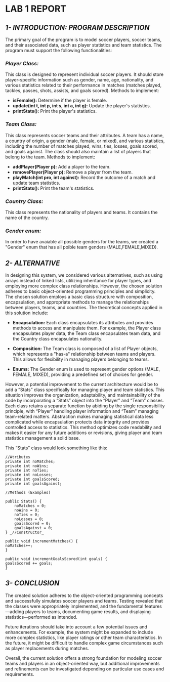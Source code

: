 # LAB 1 REPORT
## _**1- INTRODUCTION: PROGRAM DESCRIPTION**_

The primary goal of the program is to model soccer players, soccer teams, and their associated data, such as player statistics and team statistics. The program must support the following functionalities:
### _Player Class:_ 
This class is designed to represent individual soccer players. It should store player-specific information such as gender, name, age, nationality, and various statistics related to their performance in matches (matches played, tackles, passes, shots, assists, and goals scored).
Methods to implement:
+ **isFemale():** Determine if the player is female.
+ **update(int t, int p, int s, int a, int g):** Update the player's statistics.
+ **printStats():** Print the player's statistics.
### _Team Class:_ 
This class represents soccer teams and their attributes. A team has a name, a country of origin, a gender (male, female, or mixed), and various statistics, including the number of matches played, wins, ties, losses, goals scored, and goals against. The class should also maintain a list of players that belong to the team.
Methods to implement:
+ **addPlayer(Player p):** Add a player to the team.
+ **removePlayer(Player p):** Remove a player from the team.
+ **playMatch(int pro, int against):** Record the outcome of a match and update team statistics.
+ **printStats():** Print the team's statistics.
### _Country Class:_ 
This class represents the nationality of players and teams. It contains the name of the country.
### _Gender enum:_
In order to have avaiable all possible genders for the teams, we created a "Gender" enum that has all poible team genders (MALE,FEMALE,MIXED).

## _**2- ALTERNATIVE**_

In designing this system, we considered various alternatives, such as using arrays instead of linked lists, utilizing inheritance for player types, and employing more complex class relationships. However, the chosen solution adheres to basic object-oriented programming principles and simplicity.
The chosen solution employs a basic class structure with composition, encapsulation, and appropriate methods to manage the relationships between players, teams, and countries. The theoretical concepts applied in this solution include:  

+ **Encapsulation:** Each class encapsulates its attributes and provides methods to access and manipulate them. For example, the Player class encapsulates player data, the Team class encapsulates team data, and the     Country class encapsulates nationality.
 
+ **Composition:** The Team class is composed of a list of Player objects, which represents a "has-a" relationship between teams and players. This allows for flexibility in managing players belonging to teams.
  
+ **Enums:** The Gender enum is used to represent gender options (MALE, FEMALE, MIXED), providing a predefined set of choices for gender.
  

However, a potential improvement to the current architecture would be to add a “Stats” class specifically for managing player and team statistics. This situation improves the organization, adaptability, and maintainability of the code by incorporating a “Stats” object into the “Player” and “Team” classes. Each class retains a separate function by abiding by the single responsibility principle, with “Player” handling player information and “Team” managing team-related matters. Abstraction makes managing statistical data less complicated while encapsulation protects data integrity and provides controlled access to statistics. This method optimizes code readability and makes it easier for any future additions or revisions, giving player and team statistics management a solid base.

This “Stats” class would look something like this:

```
//Atributes
private int noMatches; 
private int noWins; 
private int noTies; 
private int noLosses; 
private int goalsScored; 
private int goalsAgainst;

//Methods (Examples)

public Stats() { 
    noMatches = 0; 
    noWins = 0; 
    noTies = 0; 
    noLosses = 0; 
    goalsScored = 0; 
    goalsAgainst = 0; 
} _//Constructor_

public void incrementMatches() {
noMatches++; 
}

public void incrementGoalsScored(int goals) { 
goalsScored += goals; 
}
```

## _**3- CONCLUSION**_

The created solution adheres to the object-oriented programming concepts and successfully simulates soccer players and teams. Testing revealed that the classes were appropriately implemented, and the fundamental features—adding players to teams, documenting game results, and displaying statistics—performed as intended.

Future iterations should take into account a few potential issues and enhancements. For example, the system might be expanded to include more complex statistics, like player ratings or other team characteristics. In the future, it might be difficult to handle complex game circumstances such as player replacements during matches.

Overall, the current solution offers a strong foundation for modeling soccer teams and players in an object-oriented way, but additional improvements and refinements can be investigated depending on particular use cases and requirements.

